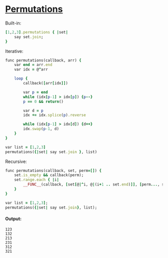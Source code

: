 [1]: http://rosettacode.org/wiki/Permutations

# [Permutations][1]

Built-in:

```ruby
[1,2,3].permutations { |set|
    say set.join;
}
```


Iterative:

```ruby
func permutations(callback, arr) {
    var end = arr.end
    var idx = @^arr

    loop {
        callback([arr[idx]])

        var p = end
        while (idx[p-1] > idx[p]) {p--}
        p == 0 && return()

        var d = p
        idx += idx.splice(p).reverse

        while (idx[p-1] > idx[d]) {d++}
        idx.swap(p-1, d)
    }
}

var list = [1,2,3]
permutations({|set| say set.join }, list)
```


Recursive:

```ruby
func permutations(callback, set, perm=[]) {
    set.is_empty && callback(perm);
    set.range.each { |i|
        __FUNC__(callback, [set[@|^i, @|(i+1 .. set.end)]], [perm..., set[i]]);
    }
}

var list = [1,2,3];
permutations({|set| say set.join}, list);
```

#### Output:
```
123
132
213
231
312
321
```
